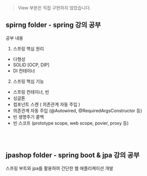 > View 부분은 직접 구현하지 않았습니다.

## spirng folder - spring 강의 공부 
공부 내용 

1. 스프링 핵심 원리 
 - 다형성 
 - SOLID [OCP, DIP]
 - DI 컨테이너

2. 스프링 핵심 기능
- 스프링 컨테이너, 빈
- 싱글톤
- 컴포넌트 스캔 ( 의존관계 자동 주입 )
- 의존관계 자동 주입 (@Autowired, @RequiredArgsConstructor 등)
- 빈 생명주기 콜백 
- 빈 스코프 (prototype scope, web scope, povier, proxy 등)


<br><br>
## jpashop folder - spring boot & jpa 강의 공부
스프링 부트와 jpa를 활용하여 간단한 웹 애플리케이션 개발



